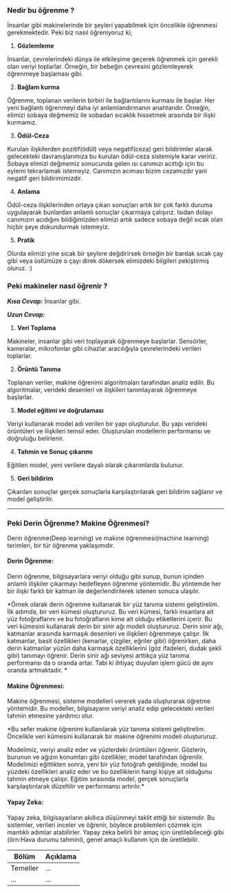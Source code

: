### Nedir bu öğrenme ?
İnsanlar gibi makinelerinde bir şeyleri yapabilmek için öncelikle öğrenmesi gerekmektedir. 
Peki biz nasıl öğreniyoruz ki;

1. **Gözlemleme**

İnsanlar, çevrelerindeki dünya ile etkileşime geçerek öğrenmek için gerekli olan veriyi toplarlar. Örneğin, bir bebeğin çevresini gözlemleyerek öğrenmeye başlaması gibi.

2. **Bağlam kurma**

Öğrenme, toplanan verilerin birbiri ile bağlantılarını kurması ile başlar. Her yeni bağlantı öğrenmeyi daha iyi anlamlandırmanın anahtarıdır. Örneğin, elimizi sobaya değmemiz ile sobadan sıcaklık hissetmek arasında bir ilişki kurmamız.

3. **Ödül-Ceza**

Kurulan ilişkilerden pozitif(ödül) veya negatif(ceza) geri bildirimler alarak gelecekteki davranışlarımıza bu kurulan ödül-ceza sistemiyle karar veririz. Sobaya elimizi değmemiz sonucunda gelen ısı canımızı acıttığı için bu eylemi tekrarlamak istemeyiz. Canımızın acıması bizim cezamızdır yani negatif geri bildirimimizdir.

4. **Anlama**

Ödül-ceza ilişkilerinden ortaya çıkan sonuçları artık bir çok farklı duruma uygulayarak bunlardan anlamlı sonuçlar çıkarmaya çalışırız. Isıdan dolayı canımızın acıdığını bildiğimizden elimizi artık sadece sobaya değil sıcak olan hiçbir şeye dokundurmak istemeyiz.

5. **Pratik**

Olurda elimizi yine sıcak bir şeylere değdirirsek örneğin bir bardak sıcak çay gibi veya üstümüze o çayı direk dökersek elimizdeki bilgileri pekiştirmiş oluruz. :)

### Peki makineler nasıl öğrenir ?
***Kısa Cevap:*** İnsanlar gibi.

***Uzun Cevap:*** 

1. **Veri Toplama**

Makineler, insanlar gibi veri toplayarak öğrenmeye başlarlar. Sensörler, kameralar, mikrofonlar gibi cihazlar aracılığıyla çevrelerindeki verileri toplarlar.

2. **Örüntü Tanıma**

Toplanan veriler, makine öğrenimi algoritmaları tarafından analiz edilir. Bu algoritmalar, verideki desenleri ve ilişkileri tanımlayarak öğrenmeye başlarlar.

3. **Model eğitimi ve doğrulaması**

Veriyi kullanarak model adı verilen bir yapı oluşturulur. Bu yapı verideki örüntüleri ve ilişkileri temsil eder. Oluşturulan modellerin performansı ve doğruluğu belirlenir.

4. **Tahmin ve Sonuç çıkarımı**

Eğitilen model, yeni verilere dayalı olarak çıkarımlarda bulunur.

5. **Geri bildirim**

Çıkarılan sonuçlar gerçek sonuçlarla karşılaştırılarak geri bildirim sağlanır ve model geliştirilir.

--------------------------------------------------------------

### Peki Derin Öğrenme? Makine Öğrenmesi?
Derin öğrenme(Deep learning) ve makine öğrenmesi(machine learning) terimleri, bir tür öğrenme yaklaşımıdır.

#### Derin Öğrenme:
Derin öğrenme, bilgisayarlara veriyi olduğu gibi sunup, bunun içinden anlamlı ilişkiler  çıkarmayı hedefleyen öğrenme yöntemidir. Bu yöntemde her bir ilişki farklı bir katman ile değerlendirilerek istenen sonuca ulaşılır.

*Örnek olarak derin öğrenme kullanarak bir yüz tanıma sistemi geliştirelim. İlk adımda, bir veri kümesi oluştururuz. Bu veri kümesi, farklı insanlara ait yüz fotoğraflarını ve bu fotoğrafların kime ait olduğu etiketlerini içerir. Bu veri kümesini kullanarak derin bir sinir ağı modeli oluştururuz.
Derin sinir ağı, katmanlar arasında karmaşık desenleri ve ilişkileri öğrenmeye çalışır. İlk katmanlar, basit özellikleri (kenarlar, çizgiler, eğriler gibi) öğrenirken, daha derin katmanlar yüzün daha karmaşık özelliklerini (göz ifadeleri, dudak şekli gibi) tanımayı öğrenir. Derin sinir ağı seviyesi arttıkça yüz tanıma performansı da o oranda artar. Tabi ki ihtiyaç duyulan işlem gücü de aynı oranda artmaktadır.
*

#### Makine Öğrenmesi:
Makine öğrenmesi, sisteme  modelleri vererek yada oluşturarak öğretme yöntemidir. Bu modeller, bilgisayarın veriyi analiz edip gelecekteki verileri tahmin etmesine yardımcı olur.

*Bu sefer makine öğrenimi kullanılarak yüz tanıma sistemi geliştirelim. Öncelikle veri kümesini kullanarak bir makine öğrenimi modeli oluştururuz.

Modelimiz, veriyi analiz eder ve yüzlerdeki örüntüleri öğrenir. Gözlerin, burunun ve ağızın konumları gibi özellikler, model tarafından öğrenilir. Modelimizi eğittikten sonra, yeni bir yüz fotoğrafı geldiğinde, model bu yüzdeki özellikleri analiz eder ve bu özelliklerin hangi kişiye ait olduğunu tahmin etmeye çalışır. Eğitim sırasında model, gerçek sonuçlarla karşılaştırılarak düzeltilir ve performansı artırılır.*


#### Yapay Zeka:
Yapay zeka, bilgisayarların akıllıca düşünmeyi taklit ettiği bir sistemdir. Bu sistemler, verileri inceler ve öğrenir, böylece problemleri çözmek için mantıklı adımlar atabilirler. 
Yapay zeka belirli bir amaç için üretilebileceği gibi (örn:Hava durumu tahmini), genel amaçlı kullanım için de üretilebilir. 


| Bölüm         | Açıklama      |
| ------------- | ------------- |
| Temeller      | ...           |
| ...           | ...           |
